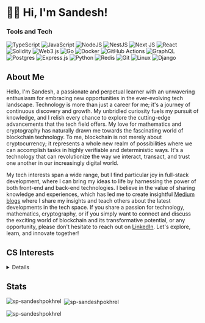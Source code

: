 # 👋🏽 Hi, I'm Sandesh! 

<!-- [![E-Mail](https://img.shields.io/badge/email-reveal-2a8?style=for-the-badge&logo=gmail&logoColor=white)](https://mailhide.io/e/3JzSZnHC)-->
<!-- [![Website](https://img.shields.io/website?down_color=lightgrey&down_message=offline&style=for-the-badge&up_color=green&up_message=online&url=https%3A%2F%2Fabdullaharif.tech%2F)](https://abdullaharif.tech/)  -->


### Tools and Tech

![TypeScript](https://img.shields.io/badge/typescript-%23007ACC.svg?style=for-the-badge&logo=typescript&logoColor=white)
![JavaScript](https://img.shields.io/badge/javascript-%23323330.svg?style=for-the-badge&logo=javascript&logoColor=%23F7DF1E)
![NodeJS](https://img.shields.io/badge/node.js-6DA55F?style=for-the-badge&logo=node.js&logoColor=white)
![NestJS](https://img.shields.io/badge/nestjs-%23E0234E.svg?style=for-the-badge&logo=nestjs&logoColor=white)
![Next JS](https://img.shields.io/badge/Next-black?style=for-the-badge&logo=next.js&logoColor=white)
![React](https://img.shields.io/badge/react-%2320232a.svg?style=for-the-badge&logo=react&logoColor=%2361DAFB)
![Solidity](https://img.shields.io/badge/Solidity-%23363636.svg?style=for-the-badge&logo=solidity&logoColor=white)
![Web3.js](https://img.shields.io/badge/web3.js-F16822?style=for-the-badge&logo=web3.js&logoColor=white)
![Go](https://img.shields.io/badge/go-%2300ADD8.svg?style=for-the-badge&logo=go&logoColor=white)
![Docker](https://img.shields.io/badge/docker-%230db7ed.svg?style=for-the-badge&logo=docker&logoColor=white)
![GitHub Actions](https://img.shields.io/badge/github%20actions-%232671E5.svg?style=for-the-badge&logo=githubactions&logoColor=white)
![GraphQL](https://img.shields.io/badge/-GraphQL-E10098?style=for-the-badge&logo=graphql&logoColor=white)
![Postgres](https://img.shields.io/badge/postgres-%23316192.svg?style=for-the-badge&logo=postgresql&logoColor=white)
![Express.js](https://img.shields.io/badge/express.js-%23404d59.svg?style=for-the-badge&logo=express&logoColor=%2361DAFB)
![Python](https://img.shields.io/badge/python-3670A0?style=for-the-badge&logo=python&logoColor=ffdd54)
![Redis](https://img.shields.io/badge/redis-%23DD0031.svg?style=for-the-badge&logo=redis&logoColor=white)
![Git](https://img.shields.io/badge/git-%23F05033.svg?style=for-the-badge&logo=git&logoColor=white)
![Linux](https://img.shields.io/badge/Linux-FCC624?style=for-the-badge&logo=linux&logoColor=black)
![Django](https://img.shields.io/badge/django-%23092E20.svg?style=for-the-badge&logo=django&logoColor=white)


## About Me

<p>
  Hello, I'm Sandesh, a passionate and perpetual learner with an unwavering enthusiasm for embracing new opportunities in the ever-evolving tech landscape. Technology is more than just a career for me; it's a journey of continuous discovery and growth. My unbridled curiosity fuels my pursuit of knowledge, and I relish every chance to explore the cutting-edge advancements that the tech field offers. My love for mathematics and cryptography has naturally drawn me towards the fascinating world of blockchain technology. To me, blockchain is not merely about cryptocurrency; it represents a whole new realm of possibilities where we can accomplish tasks in highly verifiable and deterministic ways. It's a technology that can revolutionize the way we interact, transact, and trust one another in our increasingly digital world.

My tech interests span a wide range, but I find particular joy in full-stack development, where I can bring my ideas to life by harnessing the power of both front-end and back-end technologies. I believe in the value of sharing knowledge and experiences, which has led me to create insightful [Medium blogs](https://medium.com/@sandeshpokhrel33) where I share my insights and teach others about the latest developments in the tech space. If you share a passion for technology, mathematics, cryptography, or if you simply want to connect and discuss the exciting world of blockchain and its transformative potential, or any opportunity, please don't hesitate to reach out on [LinkedIn](https://linkedin.com/in/sp-sandeshpokhrel). Let's explore, learn, and innovate together!
</p>

<h2>CS Interests</h2>
<details>
<ul> 
    <li>Making Projects
        <ul>
            <li><details><summary>Full Stack Development</summary>
                <ul>
                </ul>
            </details></li> 
            <li><details><summary>Blockchain Development</summary>
                <ul>
                </ul>
            </details></li>
             <li>DevOps</li>
        </ul>
    </li> 
    <li><details><summary>Algorithms</summary>
        <ul>
        </ul>
    </details></li> 
  <li>
    <details>
      <summary>Blockchain</summary>
      <ul>
        <li>EVM</li>
        <li>Zero Knowledge Proofs</li>
        <li>Bitcoin Blockchain</li>
      </ul>
    </details>
  </li>
    <li><details><summary>Data Structures</summary>
        <ul>
        </ul>
    </details></li> 
    <li><details><summary>CryptoGraphy</summary>
        <ul>
            <li>Encryption/Decryption Algorithms</li>
        </ul>
    </details></li> 
    <li><details><summary>DevOps</summary>
        <ul>
            <li> Docker</li>
          <li>AWS</li>
          <li>Kubernetes</li>
        </ul>
    </details></li> 
    <li><details><summary>Languages and Grammar</summary>
        <ul>
          <li>TypeScript</li>
          <li>Go</li>
          <li>Rust</li>
            <!-- TODO: GO, RUST, Objective-C, Swift -->
        </ul>
    </details></li> 
    <li><details><summary>Hardware and OS</summary>
        <ul>
            <li>Linux</li>
             <li>Windows</li>
        </ul>
    </details></li> 
</ul>
</details>

## Stats 


<p><img align="left" src="https://github-readme-stats.vercel.app/api/top-langs?username=sp-sandeshpokhrel&show_icons=true&theme=dark&locale=en&layout=compact" alt="sp-sandeshpokhrel" /></p>

<p>&nbsp;<img align="center" src="https://github-readme-stats.vercel.app/api?username=sp-sandeshpokhrel&show_icons=true&theme=dark&locale=en" alt="sp-sandeshpokhrel" /></p>
<p><img align="center" src="https://github-readme-streak-stats.herokuapp.com/?username=sp-sandeshpokhrel&theme=dark" alt="sp-sandeshpokhrel" /></p>

<!-- ![Visitor Count](https://visitor-badge-reloaded.herokuapp.com/badge?page_id=aarif123456.aarif123456&color=00cf00&style=for-the-badge)  -->

<!-- <img src="https://komarev.com/ghpvc/?username=ashishjamarkattel&label=Profile%20views&color=ce9927&style=flat" alt="GITHUB-USERNAME" /> </p> -->

<!--
**sp-sandeshpokhrel/sp-sandeshpokhrel** is a ✨ _special_ ✨ repository because its `README.md` (this file) appears on your GitHub profile.

Here are some ideas to get you started:

- 🔭 I’m currently working on ...
- 🌱 I’m currently learning ...
- 👯 I’m looking to collaborate on ...
- 🤔 I’m looking for help with ...
- 💬 Ask me about ...
- 📫 How to reach me: ...
- 😄 Pronouns: ...
- ⚡ Fun fact: ...
-->
